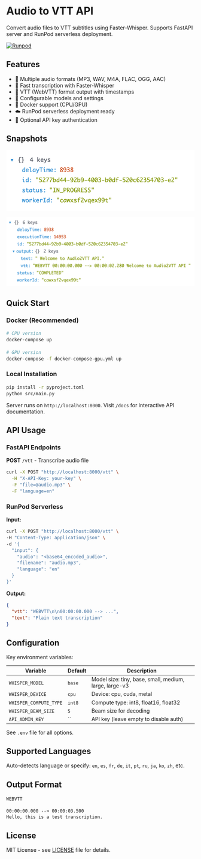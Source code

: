 # Audio to VTT API

Convert audio files to VTT subtitles using Faster-Whisper. Supports FastAPI server and RunPod serverless deployment.

[![Runpod](https://api.runpod.io/badge/garylab/audio2vtt)](https://console.runpod.io/hub/garylab/audio2vtt)

## Features

- 🎵 Multiple audio formats (MP3, WAV, M4A, FLAC, OGG, AAC)
- 🚀 Fast transcription with Faster-Whisper
- 📝 VTT (WebVTT) format output with timestamps
- 🔧 Configurable models and settings
- 🐳 Docker support (CPU/GPU)
- ☁️ RunPod serverless deployment ready
- 🔐 Optional API key authentication


## Snapshots
![](images/In-progress.png)

![](images/Result.png)

## Quick Start

### Docker (Recommended)

```bash
# CPU version
docker-compose up

# GPU version
docker-compose -f docker-compose-gpu.yml up
```

### Local Installation

```bash
pip install -r pyproject.toml
python src/main.py
```

Server runs on `http://localhost:8000`. Visit `/docs` for interactive API documentation.

## API Usage

### FastAPI Endpoints

**POST** `/vtt` - Transcribe audio file
```bash
curl -X POST "http://localhost:8000/vtt" \
  -H "X-API-Key: your-key" \
  -F "file=@audio.mp3" \
  -F "language=en"
```

### RunPod Serverless

**Input:**
```bash
curl -X POST "http://localhost:8000/vtt" \
-H "Content-Type: application/json" \
-d '{
  "input": {
    "audio": "<base64_encoded_audio>",
    "filename": "audio.mp3",
    "language": "en"
  }
}'
```

**Output:**
```json
{
  "vtt": "WEBVTT\n\n00:00:00.000 --> ...",
  "text": "Plain text transcription"
}
```

## Configuration

Key environment variables:

| Variable | Default | Description |
|----------|---------|-------------|
| `WHISPER_MODEL` | `base` | Model size: tiny, base, small, medium, large, large-v3 |
| `WHISPER_DEVICE` | `cpu` | Device: cpu, cuda, metal |
| `WHISPER_COMPUTE_TYPE` | `int8` | Compute type: int8, float16, float32 |
| `WHISPER_BEAM_SIZE` | `5` | Beam size for decoding |
| `API_ADMIN_KEY` | `` | API key (leave empty to disable auth) |

See `.env` file for all options.

## Supported Languages

Auto-detects language or specify: `en`, `es`, `fr`, `de`, `it`, `pt`, `ru`, `ja`, `ko`, `zh`, etc.

## Output Format

```
WEBVTT

00:00:00.000 --> 00:00:03.500
Hello, this is a test transcription.
```

## License

MIT License - see [LICENSE](LICENSE) file for details.
